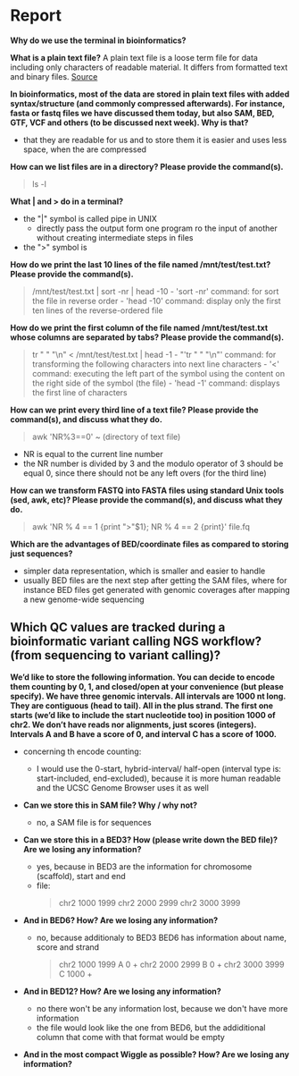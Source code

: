# Report 

**Why do we use the terminal in bioinformatics?**

**What is a plain text file?**
A plain text file is a loose term file for data including only characters of readable material. It differs from formatted text and binary files. [Source](https://en.wikipedia.org/wiki/Plain_text)

**In bioinformatics, most of the data are stored in plain text files with added syntax/structure (and commonly compressed afterwards). For instance, fasta or fastq files we have discussed them today, but also SAM, BED, GTF, VCF and others (to be discussed next week). Why is that?**
- that they are readable for us and to store them it is easier and uses less space, when the are compressed

**How can we list files are in a directory? Please provide the command(s).**
> ls -l

**What | and > do in a terminal?**
- the "|" symbol is called pipe in UNIX
	- directly pass the output form one program ro the input of another without creating intermediate steps in files
- the ">" symbol is


**How do we print the last 10 lines of the file named /mnt/test/test.txt? Please provide the command(s).**
> /mnt/test/test.txt | sort -nr | head -10
	- 'sort -nr' command: for sort the file in reverse order
	- 'head -10' command: display only the first ten lines of the reverse-ordered file


**How do we print the first column of the file named /mnt/test/test.txt whose columns are separated by tabs? Please provide the command(s).**
> tr " " "\\n" < /mnt/test/test.txt | head -1
	- "'tr " " "\\n"' command: for transforming the following characters into next line characters
	- '<' command: executing the left part of the symbol using the content on the right side of the symbol (the file)
	- 'head -1' command: displays the first line of characters


**How can we print every third line of a text file? Please provide the command(s), and discuss what they do.**
> awk 'NR%3==0' ~ (directory of text file)
- NR is equal to the current line number
- the NR number is divided by 3 and the modulo operator of 3 should be equal 0, since there should not be any left overs (for the third line)


**How can we transform FASTQ into FASTA files using standard Unix tools (sed, awk, etc)? Please provide the command(s), and discuss what they do.**
> awk 'NR % 4 == 1 {print ">"$1}; NR % 4 == 2 {print}' file.fq


**Which are the advantages of BED/coordinate files as compared to storing just sequences?**
- simpler data representation, which is smaller and easier to handle
- usually BED files are the next step after getting the SAM files, where for instance BED files get generated with genomic coverages after mapping a new genome-wide sequencing


**Which QC values are tracked during a bioinformatic variant calling NGS workflow? (from sequencing to variant calling)?**
- 


**We’d like to store the following information. You can decide to encode them counting by 0, 1, and closed/open at your convenience (but please specify). We have three genomic intervals. All intervals are 1000 nt long. They are contiguous (head to tail). All in the plus strand. The first one starts (we’d like to include the start nucleotide too) in position 1000 of chr2. We don’t have reads nor alignments, just scores (integers). Intervals A and B have a score of 0, and interval C has a score of 1000.**
- concerning th encode counting:
	- I would use the 0-start, hybrid-interval/ half-open (interval type is: start-included, end-excluded), because it is more human readable and the UCSC Genome Browser uses it as well


- **Can we store this in SAM file? Why / why not?**
	- no, a SAM file is for sequences

- **Can we store this in a BED3? How (please write down the BED file)? Are we losing any information?**
	- yes, because in BED3 are the information for chromosome (scaffold), start and end
	- file:
		> chr2		1000		1999
		> chr2		2000		2999
		> chr2		3000		3999


- **And in BED6? How? Are we losing any information?**
	- no, because additionaly to BED3 BED6 has information about name, score and strand
		> chr2		1000		1999		A		0		+
		> chr2		2000		2999		B		0		+
		> chr2		3000		3999		C		1000	+

- **And in BED12? How? Are we losing any information?**
	- no there won't be any information lost, because we don't have more information
	- the file would look like the one from BED6, but the addiditional column that come with that format would be empty

- **And in the most compact Wiggle as possible? How? Are we losing any information?**






